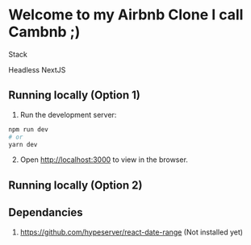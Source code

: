 # Welcome to my Airbnb Clone I call Cambnb ;)

Stack

Headless NextJS

## Running locally (Option 1)

1. Run the development server:

```bash
npm run dev
# or
yarn dev
```

2. Open [http://localhost:3000](http://localhost:3000) to view in the browser.

## Running locally (Option 2)

## Dependancies

1. https://github.com/hypeserver/react-date-range (Not installed yet)